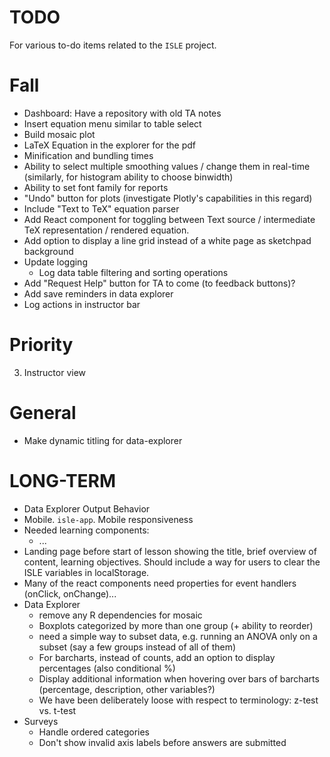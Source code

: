 TODO
====

For various to-do items related to the `ISLE` project.

Fall
=====
* Dashboard: Have a repository with old TA notes
* Insert equation menu similar to table select
* Build mosaic plot
* LaTeX Equation in the explorer for the pdf
* Minification and bundling times
* Ability to select multiple smoothing values / change them in real-time (similarly, for histogram ability to choose binwidth)
* Ability to set font family for reports
* "Undo" button for plots (investigate Plotly's capabilities in this regard)
* Include "Text to TeX" equation parser 
* Add React component for toggling between Text source / intermediate TeX representation / rendered equation. 
* Add option to display a line grid instead of a white page as sketchpad background
* Update logging
  -   Log data table filtering and sorting operations
* Add "Request Help" button for TA to come (to feedback buttons)?
* Add save reminders in data explorer 
* Log actions in instructor bar


Priority
====
3. Instructor view

General
====
* Make dynamic titling for data-explorer

LONG-TERM
===
* Data Explorer Output Behavior 
* Mobile. `isle-app`. Mobile responsiveness
* Needed learning components:
    - ...
* Landing page before start of lesson showing the title, brief overview of content, learning objectives. Should include a way for users to clear the ISLE variables in localStorage.
* Many of the react components need properties for event handlers (onClick, onChange)...
* Data Explorer
   - remove any R dependencies for mosaic
   - Boxplots categorized by more than one group (+ ability to reorder)
   - need a simple way to subset data, e.g. running an ANOVA only on a subset (say a few groups instead of all of them)
   - For barcharts, instead of counts, add an option to display percentages (also conditional %)
   - Display additional information when hovering over bars of barcharts (percentage, description, other variables?)
   - We have been deliberately loose with respect to terminology: z-test vs. t-test
* Surveys
    - Handle ordered categories
    - Don't show invalid axis labels before answers are submitted
